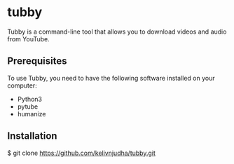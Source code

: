 # tubby

Tubby is a command-line tool that allows you to download videos and audio from YouTube.

## Prerequisites

To use Tubby, you need to have the following software installed on your computer:

* Python3
* pytube
* humanize

## Installation

$ git clone https://github.com/kelivnjudha/tubby.git

